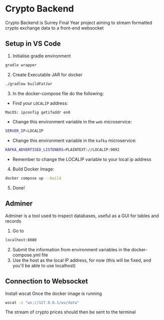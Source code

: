 # Crypto Backend

Crypto Backend is Surrey Final Year project aiming to stream formatted crypto exchange data to a front-end websocket

## Setup in VS Code ##
1. Initialise gradle environment
```bash
gradle wrapper
```
2. Create Executable JAR for docker
```bash
./gradlew buildFatJar
```
3. In the docker-compose file do the following:
* Find your `LOCALIP` address:

```bash
MacOS: ipconfig getifaddr en0
```

* Change this environment variable in the `web` microservice:

```bash
SERVER_IP=LOCALIP
```

* Change this environment variable in the `kafka` microservice: 

```bash
KAFKA_ADVERTISED_LISTENERS=PLAINTEXT://LOCALIP:9092
```

* Remember to change the LOCALIP variable to your local ip address

4. Build Docker Image:

```bash
docker compose up --build
```

5. Done!

## Adminer ##

Adminer is a tool used to inspect databases, useful as a GUI for tables and records
1. Go to
```bash
localhost:8080
```
2. Submit the information from environment variables in the docker-compose.yml file 
3. Use the host as the local IP address, for now (this will be fixed, and you'll be able to use localhost)

## Connection to Websocket ##

Install wscat
Once the docker image is running
```bash
wscat -c "ws://127.0.0.1/ws/data"
```
The stream of crypto prices should then be sent to the terminal